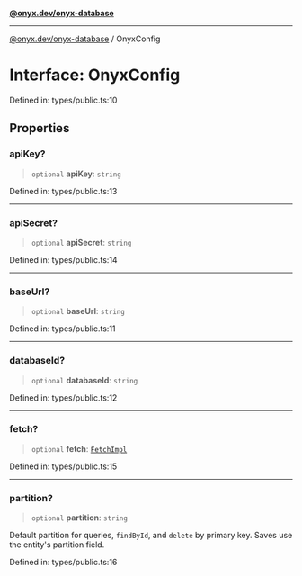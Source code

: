 [**@onyx.dev/onyx-database**](../README.md)

***

[@onyx.dev/onyx-database](../globals.md) / OnyxConfig

# Interface: OnyxConfig

Defined in: types/public.ts:10

## Properties

### apiKey?

> `optional` **apiKey**: `string`

Defined in: types/public.ts:13

***

### apiSecret?

> `optional` **apiSecret**: `string`

Defined in: types/public.ts:14

***

### baseUrl?

> `optional` **baseUrl**: `string`

Defined in: types/public.ts:11

***

### databaseId?

> `optional` **databaseId**: `string`

Defined in: types/public.ts:12

***

### fetch?

> `optional` **fetch**: [`FetchImpl`](../type-aliases/FetchImpl.md)

Defined in: types/public.ts:15

***

### partition?

> `optional` **partition**: `string`

Default partition for queries, `findById`, and `delete` by primary key. Saves
use the entity's partition field.

Defined in: types/public.ts:16

